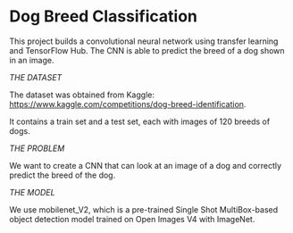 # **Dog Breed Classification**
This project builds a convolutional neural network using transfer learning and TensorFlow Hub. The CNN is able to predict the breed of a dog shown in an image. 

*THE DATASET*

The dataset was obtained from Kaggle: https://www.kaggle.com/competitions/dog-breed-identification.

It contains a train set and a test set, each with images of 120 breeds of dogs.

*THE PROBLEM*

We want to create a CNN that can look at an image of a dog and correctly predict the breed of the dog. 

*THE MODEL*

We use mobilenet_V2, which is a pre-trained Single Shot MultiBox-based object detection model trained on Open Images V4 with ImageNet.
